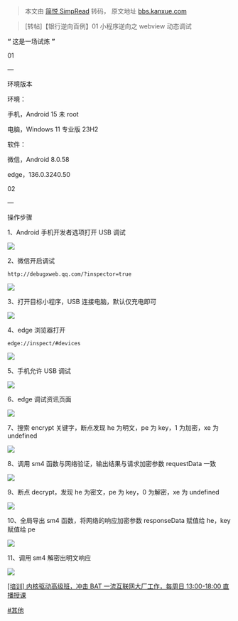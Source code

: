 > 本文由 [简悦 SimpRead](http://ksria.com/simpread/) 转码， 原文地址 [bbs.kanxue.com](https://bbs.kanxue.com/thread-287060.htm)

> [转帖]【银行逆向百例】01 小程序逆向之 webview 动态调试

**“** 这是一场试炼 **”**  

01

—

环境版本

环境：

手机，Android 15 未 root

电脑，Windows 11 专业版 23H2

软件：

微信，Android 8.0.58

edge，136.0.3240.50

02

—  

操作步骤

1、Android 手机开发者选项打开 USB 调试

![](https://bbs.kanxue.com/upload/attach/202506/1037623_RSGV98XKEDG9QAB.jpg)

2、微信开启调试

```
http://debugxweb.qq.com/?inspector=true
```

![](https://bbs.kanxue.com/upload/attach/202506/1037623_MYHHRBWZ72MWEDJ.jpg)

3、打开目标小程序，USB 连接电脑，默认仅充电即可

![](https://bbs.kanxue.com/upload/attach/202506/1037623_BZUXZH7N26PPNGW.jpg)

4、edge 浏览器打开

```
edge://inspect/#devices
```

![](https://bbs.kanxue.com/upload/attach/202506/1037623_J4RGHD4JXEW6MZ7.jpg)

5、手机允许 USB 调试

![](https://bbs.kanxue.com/upload/attach/202506/1037623_GMSE63GNZA2P773.jpg)

6、edge 调试资讯页面

![](https://bbs.kanxue.com/upload/attach/202506/1037623_6Q48CQUTSZ5PDMW.jpg)

7、搜索 encrypt 关键字，断点发现 he 为明文，pe 为 key，1 为加密，xe 为 undefined

![](https://bbs.kanxue.com/upload/attach/202506/1037623_EKE6VYHTNT4WDHK.jpg)

8、调用 sm4 函数与网络验证，输出结果与请求加密参数 requestData 一致

![](https://bbs.kanxue.com/upload/attach/202506/1037623_6HB52FRNRRGCMZK.jpg)

9、断点 decrypt，发现 he 为密文，pe 为 key，0 为解密，xe 为 undefined

![](https://bbs.kanxue.com/upload/attach/202506/1037623_NMG5HFS6BGVB9PE.jpg)

10、全局导出 sm4 函数，将网络的响应加密参数 responseData 赋值给 he，key 赋值给 pe

![](https://bbs.kanxue.com/upload/attach/202506/1037623_8SZXBAFCWWXD574.jpg)

11、调用 sm4 解密出明文响应

![](https://bbs.kanxue.com/upload/attach/202506/1037623_U32H8VQ5UCZZN75.jpg)

[[培训] 内核驱动高级班，冲击 BAT 一流互联网大厂工作，每周日 13:00-18:00 直播授课](https://www.kanxue.com/book-section_list-173.htm)

[#其他](forum-151-1-212.htm)